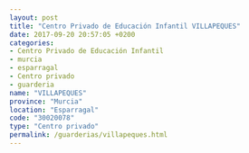 ```yaml
---
layout: post
title: "Centro Privado de Educación Infantil VILLAPEQUES"
date: 2017-09-20 20:57:05 +0200
categories:
- Centro Privado de Educación Infantil
- murcia
- esparragal
- Centro privado
- guarderia
name: "VILLAPEQUES"
province: "Murcia"
location: "Esparragal"
code: "30020078"
type: "Centro privado"
permalink: /guarderias/villapeques.html
---
```

